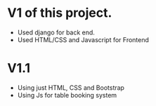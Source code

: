 # V1 of this project.
- Used django for back end. 
- Used HTML/CSS and Javascript for Frontend

# V1.1 
- Using just HTML, CSS and Bootstrap
- Using Js for table booking system
